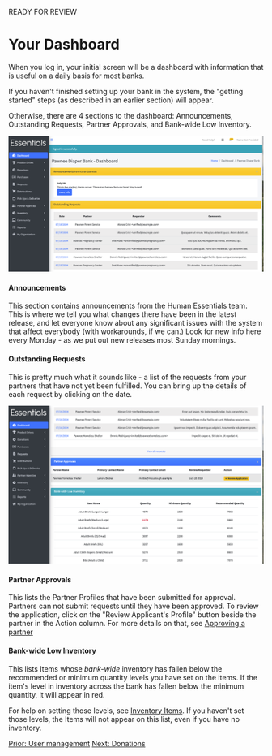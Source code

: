 READY FOR REVIEW
# Your Dashboard
When you log in, your initial screen will be a dashboard with information that is useful on a daily basis for most banks.

If you haven't finished setting up your bank in the system,  the "getting started" steps (as described in an earlier section) will appear.

Otherwise, there are 4 sections to the dashboard: Announcements, Outstanding Requests, Partner Approvals, and Bank-wide Low Inventory. 

![top of dashboard page](images/essentials/dashboard/essentials_dashboard_1.png)

#### Announcements
This section contains announcements from the Human Essentials team.  This is where we tell you what changes there have been in the latest release, and let everyone know about any significant issues with the system that affect everybody (with workarounds, if we can.)
Look for new info here every Monday - as we put out new releases most Sunday mornings.

#### Outstanding Requests
This is pretty much what it sounds like - a list of the requests from your partners that have not yet been fulfilled.  You can bring up the details of each request by clicking on the date.

![bottom of dashboard page](images/essentials/dashboard/essentials_dashboard_2.png)

#### Partner Approvals
This lists the Partner Profiles that have been submitted for approval.  Partners can not submit requests until they have been approved.  To review the application, click on the "Review Applicant's Profile" button beside the partner in the Action column.  For more details on that, see [Approving a partner](pm_approving_a_partner.md)

#### Bank-wide Low Inventory
This lists Items whose *bank-wide* inventory has fallen below the recommended or minimum quantity levels you have set on the items. If the item's level in inventory across the bank has fallen below the minimum quantity, it will appear in red.

For help on setting those levels, see [Inventory Items](inventory_items.md).  If you haven't set those levels, the Items will not appear on this list, even if you have no inventory.

[Prior: User management](getting_started_user_management.md) [Next: Donations](essentials_donations.md)